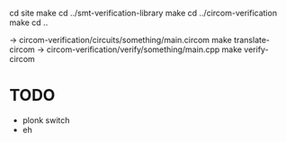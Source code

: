 cd site
make
cd ../smt-verification-library
make
cd ../circom-verification
make
cd ..

-> circom-verification/circuits/something/main.circom
make translate-circom 
-> circom-verification/verify/something/main.cpp
make verify-circom

# TODO
- plonk switch
- eh
